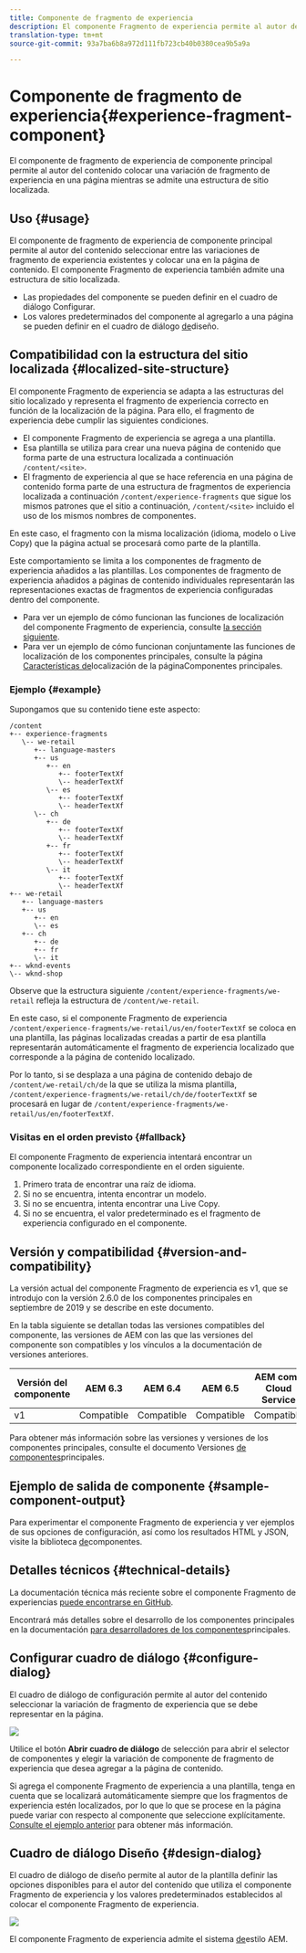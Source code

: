 ```yaml
---
title: Componente de fragmento de experiencia
description: El componente Fragmento de experiencia permite al autor del contenido agregar una variación de fragmento de experiencia a una página.
translation-type: tm+mt
source-git-commit: 93a7ba6b8a972d111fb723cb40b0380cea9b5a9a

---
```



# Componente de fragmento de experiencia{#experience-fragment-component}

El componente de fragmento de experiencia de componente principal permite al autor del contenido colocar una variación de fragmento de experiencia en una página mientras se admite una estructura de sitio localizada.

## Uso {#usage}

El componente de fragmento de experiencia de componente principal permite al autor del contenido seleccionar entre las variaciones de fragmento de experiencia existentes y colocar una en la página de contenido. El componente Fragmento de experiencia también admite una estructura de sitio localizada.

* Las propiedades del componente se pueden definir en el cuadro de diálogo [](#configure-dialog)Configurar.
* Los valores predeterminados del componente al agregarlo a una página se pueden definir en el cuadro de diálogo [de](#design-dialog)diseño.

## Compatibilidad con la estructura del sitio localizada {#localized-site-structure}

El componente Fragmento de experiencia se adapta a las estructuras del sitio localizado y representa el fragmento de experiencia correcto en función de la localización de la página. Para ello, el fragmento de experiencia debe cumplir las siguientes condiciones.

* El componente Fragmento de experiencia se agrega a una plantilla.
* Esa plantilla se utiliza para crear una nueva página de contenido que forma parte de una estructura localizada a continuación `/content/<site>`.
* El fragmento de experiencia al que se hace referencia en una página de contenido forma parte de una estructura de fragmentos de experiencia localizada a continuación `/content/experience-fragments` que sigue los mismos patrones que el sitio a continuación, `/content/<site>` incluido el uso de los mismos nombres de componentes.

En este caso, el fragmento con la misma localización (idioma, modelo o Live Copy) que la página actual se procesará como parte de la plantilla.

Este comportamiento se limita a los componentes de fragmento de experiencia añadidos a las plantillas. Los componentes de fragmento de experiencia añadidos a páginas de contenido individuales representarán las representaciones exactas de fragmentos de experiencia configuradas dentro del componente.

* Para ver un ejemplo de cómo funcionan las funciones de localización del componente Fragmento de experiencia, consulte [la sección siguiente](#example).
* Para ver un ejemplo de cómo funcionan conjuntamente las funciones de localización de los componentes principales, consulte la página [Características de](/help/get-started/localization.md)localización de la páginaComponentes principales.

### Ejemplo {#example}

Supongamos que su contenido tiene este aspecto:

```
/content
+-- experience-fragments
   \-- we-retail
      +-- language-masters
      +-- us
         +-- en
            +-- footerTextXf
            \-- headerTextXf
         \-- es
            +-- footerTextXf
            \-- headerTextXf
      \-- ch
         +-- de
            +-- footerTextXf
            \-- headerTextXf
         +-- fr
            +-- footerTextXf
            \-- headerTextXf
         \-- it
            +-- footerTextXf
            \-- headerTextXf
+-- we-retail
   +-- language-masters
   +-- us
      +-- en
      \-- es
   +-- ch
      +-- de
      +-- fr
      \-- it
+-- wknd-events
\-- wknd-shop
```

Observe que la estructura siguiente `/content/experience-fragments/we-retail` refleja la estructura de `/content/we-retail`.

En este caso, si el componente Fragmento de experiencia `/content/experience-fragments/we-retail/us/en/footerTextXf` se coloca en una plantilla, las páginas localizadas creadas a partir de esa plantilla representarán automáticamente el fragmento de experiencia localizado que corresponde a la página de contenido localizado.

Por lo tanto, si se desplaza a una página de contenido debajo de `/content/we-retail/ch/de` la que se utiliza la misma plantilla, `/content/experience-fragments/we-retail/ch/de/footerTextXf` se procesará en lugar de `/content/experience-fragments/we-retail/us/en/footerTextXf`.

### Visitas en el orden previsto {#fallback}

El componente Fragmento de experiencia intentará encontrar un componente localizado correspondiente en el orden siguiente.

1. Primero trata de encontrar una raíz de idioma.
1. Si no se encuentra, intenta encontrar un modelo.
1. Si no se encuentra, intenta encontrar una Live Copy.
1. Si no se encuentra, el valor predeterminado es el fragmento de experiencia configurado en el componente.

## Versión y compatibilidad {#version-and-compatibility}

La versión actual del componente Fragmento de experiencia es v1, que se introdujo con la versión 2.6.0 de los componentes principales en septiembre de 2019 y se describe en este documento.

En la tabla siguiente se detallan todas las versiones compatibles del componente, las versiones de AEM con las que las versiones del componente son compatibles y los vínculos a la documentación de versiones anteriores.

| Versión del componente | AEM 6.3 | AEM 6.4 | AEM 6.5 | AEM como Cloud Service |
|--- |--- |--- |---|---|
| v1 | Compatible | Compatible | Compatible | Compatible |

Para obtener más información sobre las versiones y versiones de los componentes principales, consulte el documento Versiones [de componentes](/help/versions.md)principales.

## Ejemplo de salida de componente {#sample-component-output}

Para experimentar el componente Fragmento de experiencia y ver ejemplos de sus opciones de configuración, así como los resultados HTML y JSON, visite la biblioteca [de](https://adobe.com/go/aem_cmp_library_xf)componentes.

## Detalles técnicos {#technical-details}

La documentación técnica más reciente sobre el componente Fragmento de experiencias [puede encontrarse en GitHub](https://adobe.com/go/aem_cmp_tech_xf_v1).

Encontrará más detalles sobre el desarrollo de los componentes principales en la documentación [para desarrolladores de los componentes](/help/developing/overview.md)principales.

## Configurar cuadro de diálogo {#configure-dialog}

El cuadro de diálogo de configuración permite al autor del contenido seleccionar la variación de fragmento de experiencia que se debe representar en la página.

![](/help/assets/screen-shot-2019-08-23-10.49.21.png)

Utilice el botón **Abrir cuadro de diálogo** de selección para abrir el selector de componentes y elegir la variación de componente de fragmento de experiencia que desea agregar a la página de contenido.

Si agrega el componente Fragmento de experiencia a una plantilla, tenga en cuenta que se localizará automáticamente siempre que los fragmentos de experiencia estén localizados, por lo que lo que se procese en la página puede variar con respecto al componente que seleccione explícitamente. [Consulte el ejemplo anterior](#example) para obtener más información.

## Cuadro de diálogo Diseño {#design-dialog}

El cuadro de diálogo de diseño permite al autor de la plantilla definir las opciones disponibles para el autor del contenido que utiliza el componente Fragmento de experiencia y los valores predeterminados establecidos al colocar el componente Fragmento de experiencia.

![](/help/assets/screen-shot-2019-08-23-10.48.36.png)

El componente Fragmento de experiencia admite el sistema [de](/help/get-started/authoring.md#component-styling)estilo AEM.
